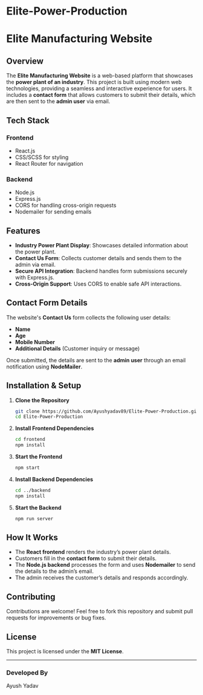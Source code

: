 # Elite-Power-Production
# Elite Manufacturing Website

## Overview
The **Elite Manufacturing Website** is a web-based platform that showcases the **power plant of an industry**. This project is built using modern web technologies, providing a seamless and interactive experience for users. It includes a **contact form** that allows customers to submit their details, which are then sent to the **admin user** via email.

## Tech Stack
### **Frontend**
- React.js
- CSS/SCSS for styling
- React Router for navigation

### **Backend**
- Node.js
- Express.js
- CORS for handling cross-origin requests
- Nodemailer for sending emails

## Features
- **Industry Power Plant Display**: Showcases detailed information about the power plant.
- **Contact Us Form**: Collects customer details and sends them to the admin via email.
- **Secure API Integration**: Backend handles form submissions securely with Express.js.
- **Cross-Origin Support**: Uses CORS to enable safe API interactions.

## Contact Form Details
The website's **Contact Us** form collects the following user details:
- **Name**
- **Age**
- **Mobile Number**
- **Additional Details** (Customer inquiry or message)

Once submitted, the details are sent to the **admin user** through an email notification using **NodeMailer**.

## Installation & Setup
1. **Clone the Repository**
   ```bash
   git clone https://github.com/Ayushyadav89/Elite-Power-Production.git
   cd Elite-Power-Production
   ```
2. **Install Frontend Dependencies**
   ```bash
   cd frontend
   npm install
   ```
3. **Start the Frontend**
   ```bash
   npm start
   ```
4. **Install Backend Dependencies**
   ```bash
   cd ../backend
   npm install
   ```
5. **Start the Backend**
   ```bash
   npm run server
   ```

## How It Works
- The **React frontend** renders the industry’s power plant details.
- Customers fill in the **contact form** to submit their details.
- The **Node.js backend** processes the form and uses **Nodemailer** to send the details to the admin’s email.
- The admin receives the customer’s details and responds accordingly.

## Contributing
Contributions are welcome! Feel free to fork this repository and submit pull requests for improvements or bug fixes.

## License
This project is licensed under the **MIT License**.

---
### Developed By
Ayush Yadav
